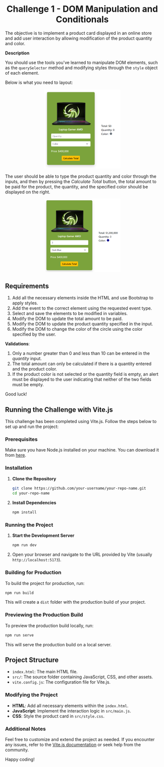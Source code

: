 <div align="center">

# Challenge 1 - DOM Manipulation and Conditionals

</div>

The objective is to implement a product card displayed in an online store and add user interaction by allowing modification of the product quantity and color.

**Description**

You should use the tools you've learned to manipulate DOM elements, such as the `querySelector` method and modifying styles through the `style` object of each element.

Below is what you need to layout:

<div align="center">

<img src="./public/images/screenshot_115519.png" width="250" heigh="300" />

</div>

The user should be able to type the product quantity and color through the inputs, and then by pressing the *Calculate Total* button, the total amount to be paid for the product, the quantity, and the specified color should be displayed on the right.

<div align="center">

<img src="./public/images/screenshot_113948.png" width="250" heigh="300" />

</div>

## Requirements

1. Add all the necessary elements inside the HTML and use Bootstrap to apply styles.
2. Add the event to the correct element using the requested event type.
3. Select and save the elements to be modified in variables.
4. Modify the DOM to update the total amount to be paid.
5. Modify the DOM to update the product quantity specified in the input.
6. Modify the DOM to change the color of the circle using the color specified by the user.

**Validations**:
   1. Only a number greater than 0 and less than 10 can be entered   in the *quantity* input.
   2. The total amount can only be calculated if there is a quantity entered and the product color.
   3. If the product color is not selected or the quantity field is empty, an alert must be displayed to the user indicating that neither of the two fields must be empty.


Good luck!

## Running the Challenge with Vite.js

This challenge has been completed using Vite.js. Follow the steps below to set up and run the project:

### Prerequisites

Make sure you have Node.js installed on your machine. You can download it from [here](https://nodejs.org/).

### Installation

1. **Clone the Repository**
   ```bash
   git clone https://github.com/your-username/your-repo-name.git
   cd your-repo-name
   ```

2. **Install Dependencies**
   ```bash
   npm install
   ```

### Running the Project

1. **Start the Development Server**
   ```bash
   npm run dev
   ```

2. Open your browser and navigate to the URL provided by Vite (usually `http://localhost:5173`).

### Building for Production

To build the project for production, run:
```bash
npm run build
```

This will create a `dist` folder with the production build of your project.

### Previewing the Production Build

To preview the production build locally, run:
```bash
npm run serve
```

This will serve the production build on a local server.

## Project Structure

- `index.html`: The main HTML file.
- `src/`: The source folder containing JavaScript, CSS, and other assets.
- `vite.config.js`: The configuration file for Vite.js.

### Modifying the Project

- **HTML**: Add all necessary elements within the `index.html`.
- **JavaScript**: Implement the interaction logic in `src/main.js`.
- **CSS**: Style the product card in `src/style.css`.

### Additional Notes

Feel free to customize and extend the project as needed. If you encounter any issues, refer to the [Vite.js documentation](https://vitejs.dev/) or seek help from the community.

Happy coding!